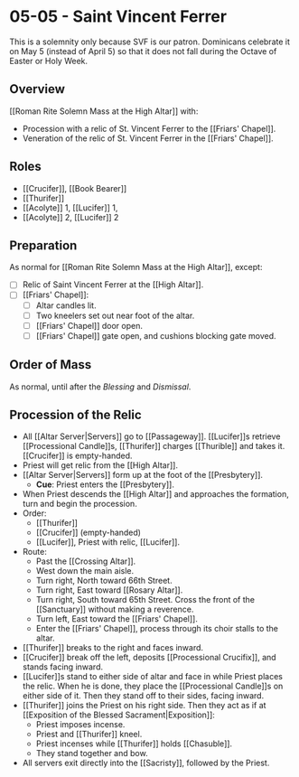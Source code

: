 # 05-05 - Saint Vincent Ferrer
This is a solemnity only because SVF is our patron. Dominicans celebrate it on May 5 (instead of April 5) so that it does not fall during the Octave of Easter or Holy Week.

## Overview
[[Roman Rite Solemn Mass at the High Altar]] with:
- Procession with a relic of St. Vincent Ferrer to the [[Friars' Chapel]].
- Veneration of the relic of St. Vincent Ferrer in the [[Friars' Chapel]].

## Roles
- [[Crucifer]], [[Book Bearer]]
- [[Thurifer]]
- [[Acolyte]] 1, [[Lucifer]] 1, 
- [[Acolyte]] 2, [[Lucifer]] 2

## Preparation
As normal for [[Roman Rite Solemn Mass at the High Altar]], except:

- [ ] Relic of Saint Vincent Ferrer at the [[High Altar]].
- [ ] [[Friars' Chapel]]:
	- [ ] Altar candles lit.
	- [ ] Two kneelers set out near foot of the altar.
	- [ ] [[Friars' Chapel]] door open.
	- [ ] [[Friars' Chapel]] gate open, and cushions blocking gate moved.

## Order of Mass
As normal, until after the _Blessing_ and _Dismissal_.

## Procession of the Relic
- All [[Altar Server|Servers]] go to [[Passageway]]. [[Lucifer]]s retrieve [[Processional Candle]]s, [[Thurifer]] charges [[Thurible]] and takes it. [[Crucifer]] is empty-handed.
- Priest will get relic from the [[High Altar]].
- [[Altar Server|Servers]] form up at the foot of the [[Presbytery]].
	- **Cue**: Priest enters the [[Presbytery]].
- When Priest descends the [[High Altar]] and approaches the formation, turn and begin the procession.
- Order:
	- [[Thurifer]]
	- [[Crucifer]] (empty-handed)
	- [[Lucifer]], Priest with relic, [[Lucifer]].
- Route:
	- Past the [[Crossing Altar]].
	- West down the main aisle.
	- Turn right, North toward 66th Street.
	- Turn right, East toward [[Rosary Altar]].
	- Turn right, South toward 65th Street. Cross the front of the [[Sanctuary]] without making a reverence.
	- Turn left, East toward the [[Friars' Chapel]].
	- Enter the [[Friars' Chapel]], process through its choir stalls to the altar.
- [[Thurifer]] breaks to the right and faces inward.
- [[Crucifer]] break off the left, deposits [[Processional Crucifix]], and stands facing inward.
- [[Lucifer]]s stand to either side of altar and face in while Priest places the relic. When he is done, they place the [[Processional Candle]]s on either side of it. Then they stand off to their sides, facing inward.
- [[Thurifer]] joins the Priest on his right side. Then they act as if at [[Exposition of the Blessed Sacrament|Exposition]]:
	- Priest imposes incense.
	- Priest and [[Thurifer]] kneel.
	- Priest incenses while [[Thurifer]] holds [[Chasuble]].
	- They stand together and bow.
- All servers exit directly into the [[Sacristy]], followed by the Priest.